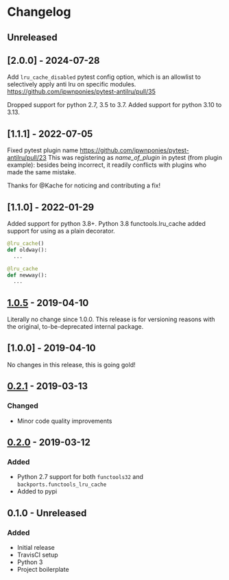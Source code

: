 # Changelog

## Unreleased

## [2.0.0] - 2024-07-28

Add `lru_cache_disabled` pytest config option, which is an allowlist to selectively apply anti lru on specific
modules.
https://github.com/ipwnponies/pytest-antilru/pull/35

Dropped support for python 2.7, 3.5 to 3.7.
Added support for python 3.10 to 3.13.

## [1.1.1] - 2022-07-05

Fixed pytest plugin name https://github.com/ipwnponies/pytest-antilru/pull/23
This was registering as *name_of_plugin* in pytest (from plugin example): besides being incorrect, it readily conflicts
with plugins who made the same mistake.

Thanks for @Kache for noticing and contributing a fix!

## [1.1.0] - 2022-01-29

Added support for python 3.8+.
Python 3.8 functools.lru_cache added support for using as a plain decorator.

```py
@lru_cache()
def oldway():
  ...

@lru_cache
def newway():
  ...
```

## [1.0.5] - 2019-04-10

[1.0.5]: https://github.com/ipwnponies/pytest-antilru/releases/tag/v1.0.5

Literally no change since 1.0.0.
This release is for versioning reasons with the original, to-be-deprecated internal package.

## [1.0.0] - 2019-04-10

[0.2.1]: https://github.com/ipwnponies/pytest-antilru/releases/tag/v1.0.0

No changes in this release, this is going gold!

## [0.2.1] - 2019-03-13

[0.2.1]: https://github.com/ipwnponies/pytest-antilru/releases/tag/v0.2.1

### Changed

* Minor code quality improvements

## [0.2.0] - 2019-03-12

[0.2.0]: https://github.com/ipwnponies/pytest-antilru/releases/tag/v0.2.0

### Added

* Python 2.7 support for both `functools32` and `backports.functools_lru_cache`
* Added to pypi

## 0.1.0 - Unreleased

### Added

* Initial release
* TravisCI setup
* Python 3
* Project boilerplate
